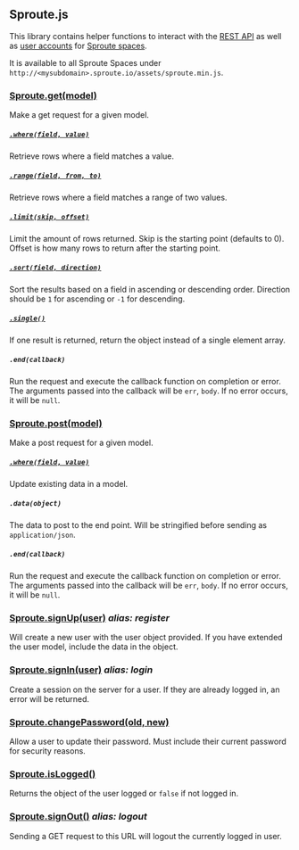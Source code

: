 ## Sproute.js

This library contains helper functions to interact with the [REST API](http://getsproute.com/docs/rest) as well as [user accounts](http://getsproute.com/docs/users) for [Sproute spaces](http://getsproute.com). 

It is available to all Sproute Spaces under `http://<mysubdomain>.sproute.io/assets/sproute.min.js`.

### [Sproute.get(model)](https://getsproute.com/docs/rest#datamodel)

Make a get request for a given model.

##### [`.where(field, value)`](https://getsproute.com/docs/rest#datamodelfieldvalue)

Retrieve rows where a field matches a value.

##### [`.range(field, from, to)`](https://getsproute.com/docs/rest#datamodelfieldfromto)

Retrieve rows where a field matches a range of two values.

##### [`.limit(skip, offset)`](https://getsproute.com/docs/rest#query-options)

Limit the amount of rows returned. Skip is the starting point (defaults to 0). Offset is how many rows to return after the starting point.

##### [`.sort(field, direction)`](https://getsproute.com/docs/rest#query-options)

Sort the results based on a field in ascending or descending order. Direction should be `1` for ascending or `-1` for descending.

##### [`.single()`](https://getsproute.com/docs/rest#query-options)

If one result is returned, return the object instead of a single element array.

##### `.end(callback)`

Run the request and execute the callback function on completion or error. The arguments passed into the callback will be `err`, `body`. If no error occurs, it will be `null`.

### [Sproute.post(model)](https://getsproute.com/docs/rest#post)

Make a post request for a given model.

##### [`.where(field, value)`](https://getsproute.com/docs/rest#datamodelfieldvalue-1)

Update existing data in a model.

##### `.data(object)`

The data to post to the end point. Will be stringified before sending as `application/json`.

##### `.end(callback)`

Run the request and execute the callback function on completion or error. The arguments passed into the callback will be `err`, `body`. If no error occurs, it will be `null`.

### [Sproute.signUp(user)](https://getsproute.com/docs/users#post-apiregister) *alias: register*

Will create a new user with the user object provided. If you have extended the user model, include the data in the object.

### [Sproute.signIn(user)](https://getsproute.com/docs/users#post-apilogin) *alias: login*

Create a session on the server for a user. If they are already logged in, an error will be returned.

### [Sproute.changePassword(old, new)](https://getsproute.com/docs/users#post-apiupdate)

Allow a user to update their password. Must include their current password for security reasons.

### [Sproute.isLogged()](https://getsproute.com/docs/users#get-apilogged)

Returns the object of the user logged or `false` if not logged in.

### [Sproute.signOut()](https://getsproute.com/docs/users#get-apilogout) *alias: logout*

Sending a GET request to this URL will logout the currently logged in user.